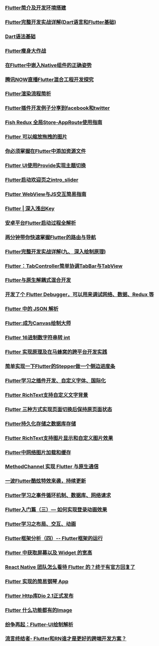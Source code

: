 ### [Flutter简介及开发环境搭建](https://juejin.im/post/5b4fef17e51d4519475f29f6)


### [Flutter完整开发实战详解(Dart语言和Flutter基础)](https://juejin.im/post/5b631d326fb9a04fce524db2)


### [Dart语法基础](https://juejin.im/post/5b5005866fb9a04fea589561)


### [Flutter瘦身大作战](https://juejin.im/post/5bd2ac975188252928653585)


### [在Flutter中嵌入Native组件的正确姿势](https://juejin.im/post/5bed04d96fb9a049a42e9c40)


### [腾讯NOW直播Flutter混合工程开发探究](https://juejin.im/post/5b55819ef265da0f8d36615e)


### [Flutter渲染流程简析](https://juejin.im/post/5b7767fef265da43803bdc65)


### [Flutter插件开发例子分享到facebook和twitter](http://t.cn/E692SDa)


### [Fish Redux 全局Store-AppRoute使用指南](http://t.cn/E6928Hv)


### [Flutter 可以缩放拖拽的图片](http://t.cn/E6MaAWQ)


### [你必须掌握在Flutter中添加资源文件](http://t.cn/E6MaJVr)


### [Flutter UI使用Provide实现主题切换](http://t.cn/E6Ma8Qz)


### [Flutter启动欢迎页之intro_slider](http://t.cn/EiozF5L)


### [Flutter WebView与JS交互简易指南](http://t.cn/EiSrA72)


### [Flutter | 深入浅出Key](http://t.cn/EioZVsv)


### [安卓平台Flutter启动过程全解析](http://t.cn/EifW3s7)


### [两分钟带你快速掌握Flutter的路由与导航](http://t.cn/Eif3xVr)


### [Flutter完整开发实战详解(九、 深入绘制原理)](http://t.cn/Eif3WOJ)


### [Flutter：TabController简单协调TabBar与TabView](http://t.cn/EJ8FHNR)


### [Flutter与原生解耦式混合开发](http://t.cn/EJ81OQA)


### [开发了个 Flutter Debugger，可以用来调试网络、数据、Redux 等](http://t.cn/EJ8sxZK)


### [Flutter 中的 JSON 解析](http://t.cn/EJ0TL7v)


### [Flutter:成为Canvas绘制大师](http://t.cn/EJ0T019)


### [Flutter 16进制数字符串转 int](http://t.cn/EJ0Hflo)


### [Flutter 实现原理及在马蜂窝的跨平台开发实践](http://t.cn/EJfPyhV)


### [简单实现一下Flutter的Stepper做一个侧边进度条](http://t.cn/EJfPa4Z)


### [Flutter学习之插件开发、自定义字体、国际化](http://t.cn/EJfPEPr)


### [Flutter RichText支持自定义文字背景](http://t.cn/ExdY88D)


### [Flutter 三种方式实现页面切换后保持原页面状态](http://t.cn/ExdTY3t)


### [Flutter持久化存储之数据库存储](http://t.cn/ExdTX5C)


### [Flutter RichText支持图片显示和自定义图片效果](http://t.cn/Exab4Eo)


### [Flutter中网络图片加载和缓存](http://t.cn/ExaMx3g)


### [MethodChannel 实现 Flutter 与原生通信](http://t.cn/ExaxPFQ)


### [一波Flutter酷炫特效来袭，持续更新](http://t.cn/ExVKisI)


### [Flutter学习之事件循环机制、数据库、网络请求](http://t.cn/ExVKWdD)


### [Flutter入门篇（三）— 如何实现登录动画效果](http://t.cn/ExVKDEc)


### [Flutter学习之布局、交互、动画](http://t.cn/EMep2Xk)


### [Flutter框架分析（四）-- Flutter框架的运行](http://t.cn/EMepJwM)


### [Flutter 中获取屏幕以及 Widget 的宽高](http://t.cn/EMepR0i)


### [React Native 团队怎么看待 Flutter 的？终于有官方回复了](http://t.cn/EMY7RyU)


### [Flutter 实现的简易钢琴 App](http://t.cn/EMY7s19)


### [Flutter Http库Dio 2.1正式发布](http://t.cn/EMCyi4C)


### [Flutter 什么功能都有的Image](http://t.cn/EMCyNZM)


### [纷争再起：Flutter-UI绘制解析](http://t.cn/EMCyHKI)


### [流言终结者- Flutter和RN谁才是更好的跨端开发方案？](https://juejin.im/post/5b9606055188255c7c6541c3)






















